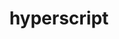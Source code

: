 ---
codehost: https://github.com/bigskysoftware/_hyperscript
logohandle: hyperscript
sort: hyperscript
title: hyperscript
website: https://hyperscript.org/
---